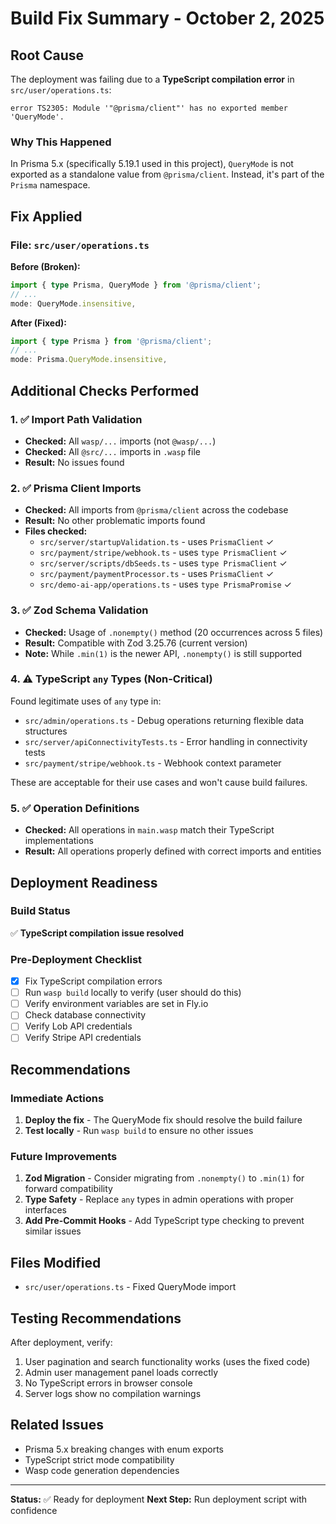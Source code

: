 # Build Fix Summary - October 2, 2025

## Root Cause

The deployment was failing due to a **TypeScript compilation error** in `src/user/operations.ts`:

```
error TS2305: Module '"@prisma/client"' has no exported member 'QueryMode'.
```

### Why This Happened

In Prisma 5.x (specifically 5.19.1 used in this project), `QueryMode` is not exported as a standalone value from `@prisma/client`. Instead, it's part of the `Prisma` namespace.

## Fix Applied

### File: `src/user/operations.ts`

**Before (Broken):**
```typescript
import { type Prisma, QueryMode } from '@prisma/client';
// ...
mode: QueryMode.insensitive,
```

**After (Fixed):**
```typescript
import { type Prisma } from '@prisma/client';
// ...
mode: Prisma.QueryMode.insensitive,
```

## Additional Checks Performed

### 1. ✅ Import Path Validation
- **Checked:** All `wasp/...` imports (not `@wasp/...`)
- **Checked:** All `@src/...` imports in `.wasp` file
- **Result:** No issues found

### 2. ✅ Prisma Client Imports
- **Checked:** All imports from `@prisma/client` across the codebase
- **Result:** No other problematic imports found
- **Files checked:**
  - `src/server/startupValidation.ts` - uses `PrismaClient` ✓
  - `src/payment/stripe/webhook.ts` - uses `type PrismaClient` ✓
  - `src/server/scripts/dbSeeds.ts` - uses `type PrismaClient` ✓
  - `src/payment/paymentProcessor.ts` - uses `PrismaClient` ✓
  - `src/demo-ai-app/operations.ts` - uses `type PrismaPromise` ✓

### 3. ✅ Zod Schema Validation
- **Checked:** Usage of `.nonempty()` method (20 occurrences across 5 files)
- **Result:** Compatible with Zod 3.25.76 (current version)
- **Note:** While `.min(1)` is the newer API, `.nonempty()` is still supported

### 4. ⚠️ TypeScript `any` Types (Non-Critical)
Found legitimate uses of `any` type in:
- `src/admin/operations.ts` - Debug operations returning flexible data structures
- `src/server/apiConnectivityTests.ts` - Error handling in connectivity tests
- `src/payment/stripe/webhook.ts` - Webhook context parameter

These are acceptable for their use cases and won't cause build failures.

### 5. ✅ Operation Definitions
- **Checked:** All operations in `main.wasp` match their TypeScript implementations
- **Result:** All operations properly defined with correct imports and entities

## Deployment Readiness

### Build Status
✅ **TypeScript compilation issue resolved**

### Pre-Deployment Checklist
- [x] Fix TypeScript compilation errors
- [ ] Run `wasp build` locally to verify (user should do this)
- [ ] Verify environment variables are set in Fly.io
- [ ] Check database connectivity
- [ ] Verify Lob API credentials
- [ ] Verify Stripe API credentials

## Recommendations

### Immediate Actions
1. **Deploy the fix** - The QueryMode fix should resolve the build failure
2. **Test locally** - Run `wasp build` to ensure no other issues

### Future Improvements
1. **Zod Migration** - Consider migrating from `.nonempty()` to `.min(1)` for forward compatibility
2. **Type Safety** - Replace `any` types in admin operations with proper interfaces
3. **Add Pre-Commit Hooks** - Add TypeScript type checking to prevent similar issues

## Files Modified
- `src/user/operations.ts` - Fixed QueryMode import

## Testing Recommendations
After deployment, verify:
1. User pagination and search functionality works (uses the fixed code)
2. Admin user management panel loads correctly
3. No TypeScript errors in browser console
4. Server logs show no compilation warnings

## Related Issues
- Prisma 5.x breaking changes with enum exports
- TypeScript strict mode compatibility
- Wasp code generation dependencies

---

**Status:** ✅ Ready for deployment
**Next Step:** Run deployment script with confidence

